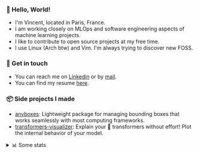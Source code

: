 ### 👋 Hello, World!

- I'm Vincent, located in Paris, France.
- I am working closely on MLOps and software engineering aspects of machine learning projects.
- I like to contribute to open source projects at my free time.
- I use Linux (Arch btw) and Vim. I'm always trying to discover new FOSS.

### 🔗 Get in touch

- You can reach me on [Linkedin](https://www.linkedin.com/in/vincent-duchauffour-3a9641155/) or by [mail](mailto:vincent.duchauffour@proton.me).
- You can find my resume [here](https://raw.githubusercontent.com/VDuchauffour/resume/main/resume.pdf).

### 📦 Side projects I made

- [anyboxes](https://github.com/VDuchauffour/anyboxes): Lightweight package for managing bounding boxes that works seamlessly with most computing frameworks.
- [transformers-visualizer](https://github.com/VDuchauffour/transformers-visualizer): Explain your 🤗 transformers without effort! Plot the internal behavior of your model. 

<details><summary>📊 Some stats</summary>  
  
<p align="center">
  <img alt="VDuchauffour's github stats" src="https://github-readme-stats.vercel.app/api?username=VDuchauffour&include_all_commits=true&show_icons=true&theme=react"/>
  <br />
  <img alt="VDuchauffour's streak stats" src="https://streak-stats.demolab.com?user=VDuchauffour&theme=react"/>
  <br />
  <img alt="VDuchauffour's language stats" src="https://github-readme-stats.vercel.app/api/top-langs/?username=VDuchauffour&count_private=true&include_all_commits=true&show_icons=true&layout=compact&theme=react"/>
  <!--   <br />
  <img alt="VDuchauffour's Wakatime stats" src="https://github-readme-stats.vercel.app/api/wakatime?username=VDuchauffour&theme=react"/> -->
</p>

#### 🧭 Wakatime stats
<!--START_SECTION:waka-->
![Code Time](http://img.shields.io/badge/Code%20Time-1%2C982%20hrs%2038%20mins-blue)

![Lines of code](https://img.shields.io/badge/From%20Hello%20World%20I%27ve%20Written-4.8%20million%20lines%20of%20code-blue)

**🐱 My GitHub Data** 

> 📦 981.7 kB Used in GitHub's Storage 
 > 
> 🏆 675 Contributions in the Year 2024
 > 
> 🚫 Not Opted to Hire
 > 
> 📜 9 Public Repositories 
 > 
> 🔑 2 Private Repositories 
 > 
**I'm an Early 🐤** 

```text
🌞 Morning                418 commits         ██░░░░░░░░░░░░░░░░░░░░░░░   08.24 % 
🌆 Daytime                2838 commits        ██████████████░░░░░░░░░░░   55.93 % 
🌃 Evening                1422 commits        ███████░░░░░░░░░░░░░░░░░░   28.03 % 
🌙 Night                  396 commits         ██░░░░░░░░░░░░░░░░░░░░░░░   07.80 % 
```
📅 **I'm Most Productive on Monday** 

```text
Monday                   1108 commits        █████░░░░░░░░░░░░░░░░░░░░   21.84 % 
Tuesday                  932 commits         █████░░░░░░░░░░░░░░░░░░░░   18.37 % 
Wednesday                843 commits         ████░░░░░░░░░░░░░░░░░░░░░   16.61 % 
Thursday                 980 commits         █████░░░░░░░░░░░░░░░░░░░░   19.31 % 
Friday                   811 commits         ████░░░░░░░░░░░░░░░░░░░░░   15.98 % 
Saturday                 105 commits         █░░░░░░░░░░░░░░░░░░░░░░░░   02.07 % 
Sunday                   295 commits         █░░░░░░░░░░░░░░░░░░░░░░░░   05.81 % 
```


📊 **This Week I Spent My Time On** 

```text
💬 Programming Languages: 
C++                      5 hrs 27 mins       ██████████████░░░░░░░░░░░   54.20 % 
Python                   3 hrs 23 mins       ████████░░░░░░░░░░░░░░░░░   33.68 % 
YAML                     40 mins             ██░░░░░░░░░░░░░░░░░░░░░░░   06.65 % 
JSON                     16 mins             █░░░░░░░░░░░░░░░░░░░░░░░░   02.77 % 
Docker                   13 mins             █░░░░░░░░░░░░░░░░░░░░░░░░   02.22 % 
```


 Last Updated on 26/06/2024 00:41:32 UTC
<!--END_SECTION:waka-->
</details>
